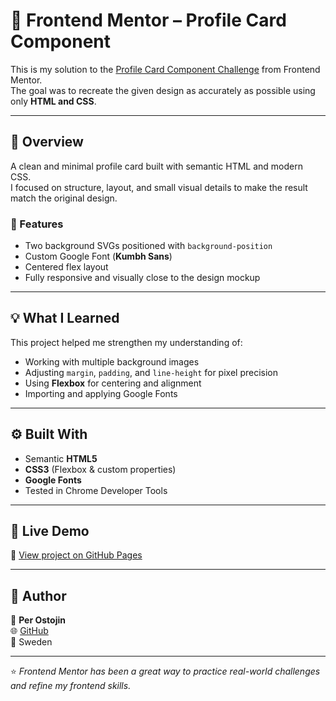 # 💼 Frontend Mentor – Profile Card Component

This is my solution to the [Profile Card Component Challenge](https://www.frontendmentor.io/challenges/profile-card-component-cfArpWshJ) from Frontend Mentor.  
The goal was to recreate the given design as accurately as possible using only **HTML and CSS**.

---

## 🧩 Overview

A clean and minimal profile card built with semantic HTML and modern CSS.  
I focused on structure, layout, and small visual details to make the result match the original design.

### 🎯 Features

- Two background SVGs positioned with `background-position`
- Custom Google Font (**Kumbh Sans**)
- Centered flex layout
- Fully responsive and visually close to the design mockup

---

## 💡 What I Learned

This project helped me strengthen my understanding of:

- Working with multiple background images
- Adjusting `margin`, `padding`, and `line-height` for pixel precision
- Using **Flexbox** for centering and alignment
- Importing and applying Google Fonts

---

## ⚙️ Built With

- Semantic **HTML5**
- **CSS3** (Flexbox & custom properties)
- **Google Fonts**
- Tested in Chrome Developer Tools

---

## 🚀 Live Demo

🔗 [View project on GitHub Pages](https://github.com/perostojin/profile-card-component)

---

## 🙌 Author

👤 **Per Ostojin**  
🌐 [GitHub](https://github.com/perostojin)  
📍 Sweden

---

⭐ _Frontend Mentor has been a great way to practice real-world challenges and refine my frontend skills._

